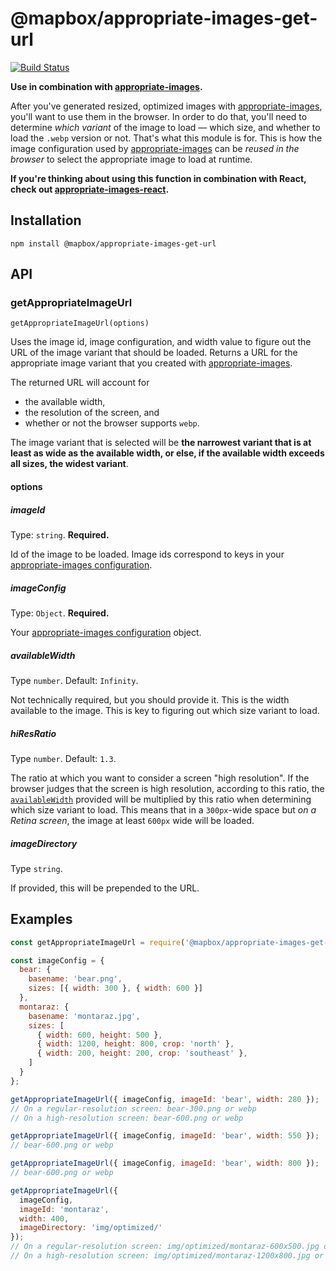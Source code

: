 # @mapbox/appropriate-images-get-url

[![Build Status](https://travis-ci.org/mapbox/appropriate-images-get-url.svg?branch=main)](https://travis-ci.org/mapbox/appropriate-images-get-url)

**Use in combination with [appropriate-images].**

After you've generated resized, optimized images with [appropriate-images], you'll want to use them in the browser.
In order to do that, you'll need to determine *which variant* of the image to load — which size, and whether to load the `.webp` version or not.
That's what this module is for.
This is how the image configuration used by [appropriate-images] can be *reused in the browser* to select the appropriate image to load at runtime.

**If you're thinking about using this function in combination with React, check out [appropriate-images-react](https://github.com/mapbox/appropriate-images-react).**

## Installation

```
npm install @mapbox/appropriate-images-get-url
```

## API

### getAppropriateImageUrl

`getAppropriateImageUrl(options)`

Uses the image id, image configuration, and width value to figure out the URL of the image variant that should be loaded.
Returns a URL for the appropriate image variant that you created with [appropriate-images].

The returned URL will account for

- the available width,
- the resolution of the screen, and
- whether or not the browser supports `webp`.

The image variant that is selected will be **the narrowest variant that is at least as wide as the available width, or else, if the available width exceeds all sizes, the widest variant**.

#### options

##### imageId

Type: `string`.
**Required.**

Id of the image to be loaded.
Image ids correspond to keys in your [appropriate-images configuration].

##### imageConfig

Type: `Object`.
**Required.**

Your [appropriate-images configuration] object.

##### availableWidth

Type `number`.
Default: `Infinity`.

Not technically required, but you should provide it.
This is the width available to the image.
This is key to figuring out which size variant to load.

##### hiResRatio

Type `number`.
Default: `1.3`.

The ratio at which you want to consider a screen "high resolution".
If the browser judges that the screen is high resolution, according to this ratio, the [`availableWidth`] provided will be multiplied by this ratio when determining which size variant to load.
This means that in a `300px`-wide space but *on a Retina screen*, the image at least `600px` wide will be loaded.

##### imageDirectory

Type `string`.

If provided, this will be prepended to the URL.

## Examples

```js
const getAppropriateImageUrl = require('@mapbox/appropriate-images-get-url');

const imageConfig = {
  bear: {
    basename: 'bear.png',
    sizes: [{ width: 300 }, { width: 600 }]
  },
  montaraz: {
    basename: 'montaraz.jpg',
    sizes: [
      { width: 600, height: 500 },
      { width: 1200, height: 800, crop: 'north' },
      { width: 200, height: 200, crop: 'southeast' },
    ]
  }
};

getAppropriateImageUrl({ imageConfig, imageId: 'bear', width: 280 });
// On a regular-resolution screen: bear-300.png or webp
// On a high-resolution screen: bear-600.png or webp

getAppropriateImageUrl({ imageConfig, imageId: 'bear', width: 550 });
// bear-600.png or webp

getAppropriateImageUrl({ imageConfig, imageId: 'bear', width: 800 });
// bear-600.png or webp

getAppropriateImageUrl({
  imageConfig,  
  imageId: 'montaraz',
  width: 400,
  imageDirectory: 'img/optimized/'
});
// On a regular-resolution screen: img/optimized/montaraz-600x500.jpg or webp
// On a high-resolution screen: img/optimized/montaraz-1200x800.jpg or webp
```

[appropriate-images]: https://github.com/mapbox/appropriate-images
[appropriate-images configuration]: https://github.com/mapbox/appropriate-images#image-configuration
[`availableWidth`]: #availablewidth
